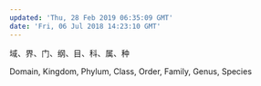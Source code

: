 ```yaml
---
updated: 'Thu, 28 Feb 2019 06:35:09 GMT'
date: 'Fri, 06 Jul 2018 14:23:10 GMT'
---
```


域、界、门、纲、目、科、属、种

Domain, Kingdom, Phylum, Class, Order, Family, Genus, Species

